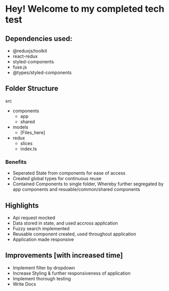 # Hey! Welcome to my completed tech test

## Dependencies used:
- @reduxjs/toolkit
- react-redux
- styled-components
- fuse.js
- @types/styled-components

## Folder Structure

src 
 - components 
    - app
    - shared
 - models
    - [Files_here]
 - redux
    - slices  
    - index.ts

### Benefits
- Seperated State from components for ease of access
- Created global types for continuous reuse
- Contained Components to single folder, Whereby further segregated by app components and resuable/common/shared components


## Highlights

- Api request mocked
- Data stored in state, and used accross application
- Fuzzy search implemented
- Reusable component created, used throughout application
- Application made responsive


## Improvements [with increased time]

- Implement filter by dropdown
- Increase Styling & further responsiveness of application
- Implement thorough testing
- Write Docs
